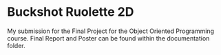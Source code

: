 # Buckshot Ruolette 2D
My submission for the Final Project for the Object Oriented Programming course.
Final Report and Poster can be found within the documentation folder.
